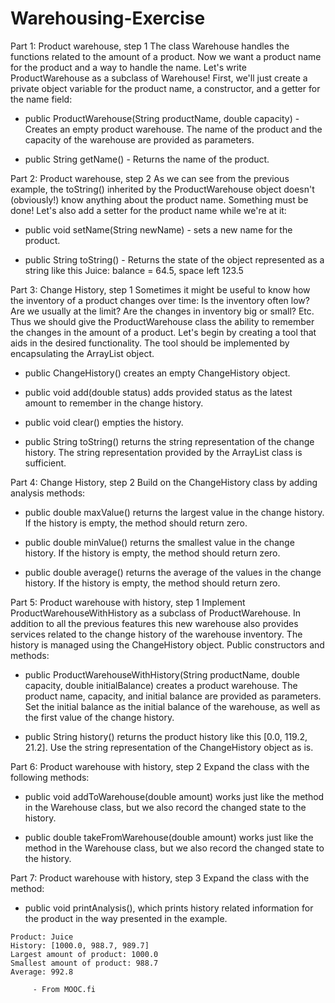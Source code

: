 # Warehousing-Exercise

Part 1: Product warehouse, step 1
The class Warehouse handles the functions related to the amount of a product. Now we want a product name for the product and a way to handle the name. Let's write ProductWarehouse as a subclass of Warehouse! First, we'll just create a private object variable for the product name, a constructor, and a getter for the name field:

   - public ProductWarehouse(String productName, double capacity) - Creates an empty product warehouse. The name of the product and the capacity of the warehouse are provided as parameters.
   
   - public String getName() - Returns the name of the product.
   
Part 2: Product warehouse, step 2
As we can see from the previous example, the toString() inherited by the ProductWarehouse object doesn't (obviously!) know anything about the product name. Something must be done! Let's also add a setter for the product name while we're at it:

   - public void setName(String newName) - sets a new name for the product.

   - public String toString() - Returns the state of the object represented as a string like this Juice: balance = 64.5, space left 123.5
   
Part 3: Change History, step 1
Sometimes it might be useful to know how the inventory of a product changes over time: Is the inventory often low? Are we usually at the limit? Are the changes in inventory big or small? Etc. Thus we should give the ProductWarehouse class the ability to remember the changes in the amount of a product. Let's begin by creating a tool that aids in the desired functionality. The tool should be implemented by encapsulating the ArrayList<Double> object.

   - public ChangeHistory() creates an empty ChangeHistory object.

   - public void add(double status) adds provided status as the latest amount to remember in the change history.
   
   - public void clear() empties the history.
   
   - public String toString() returns the string representation of the change history. The string representation provided by the ArrayList class is sufficient.

Part 4: Change History, step 2
Build on the ChangeHistory class by adding analysis methods:

   - public double maxValue() returns the largest value in the change history. If the history is empty, the method should return zero.
   
   - public double minValue() returns the smallest value in the change history. If the history is empty, the method should return zero.
   
   - public double average() returns the average of the values in the change history. If the history is empty, the method should return zero.
   
Part 5: Product warehouse with history, step 1
Implement ProductWarehouseWithHistory as a subclass of ProductWarehouse. In addition to all the previous features this new warehouse also provides services related to the change history of the warehouse inventory. The history is managed using the ChangeHistory object. Public constructors and methods:

   - public ProductWarehouseWithHistory(String productName, double capacity, double initialBalance) creates a product warehouse. The product name, capacity, and initial balance are provided as parameters. Set the initial balance as the initial balance of the warehouse, as well as the first value of the change history.

   - public String history() returns the product history like this [0.0, 119.2, 21.2]. Use the string representation of the ChangeHistory object as is.

Part 6: Product warehouse with history, step 2
Expand the class with the following methods:

   - public void addToWarehouse(double amount) works just like the method in the Warehouse class, but we also record the changed state to the history.

   - public double takeFromWarehouse(double amount) works just like the method in the Warehouse class, but we also record the changed state to the history.

Part 7: Product warehouse with history, step 3
Expand the class with the method:

   - public void printAnalysis(), which prints history related information for the product in the way presented in the example.
   
    Product: Juice
    History: [1000.0, 988.7, 989.7]
    Largest amount of product: 1000.0
    Smallest amount of product: 988.7
    Average: 992.8
    
         - From MOOC.fi



